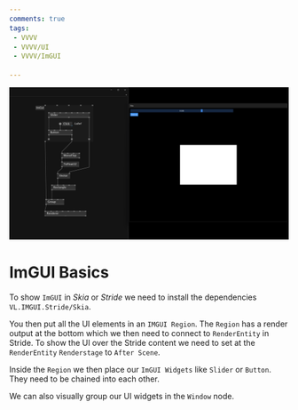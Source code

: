 ```yaml
---
comments: true
tags:
 - VVVV
 - VVVV/UI
 - VVVV/ImGUI

---
```


![ImGUI Region](../img/ImGUIRegion.png)

# ImGUI Basics
To show `ImGUI` in *Skia* or *Stride* we need to install the dependencies `VL.IMGUI.Stride/Skia`. 

You then put all the UI elements in an `IMGUI Region`. The `Region` has a render output at the bottom which we then need to connect to `RenderEntity` in Stride. To show the UI over the Stride content we need to set at the `RenderEntity` `Renderstage` to `After Scene`.

Inside the `Region` we then place our `ImGUI Widgets` like `Slider` or `Button`. They need to be chained into each other.

We can also visually group our UI widgets in the `Window` node.
